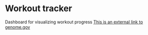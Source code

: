 # Workout tracker
Dashboard for visualizing workout progress
[This is an external link to genome.gov](https://www.genome.gov/)
